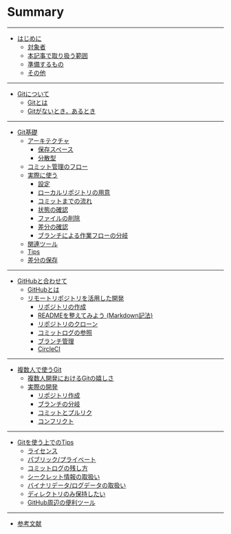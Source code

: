 # Summary

---

* [はじめに](README.md)
  * [対象者](README.md#対象者)
  * [本記事で取り扱う範囲](README.md#本記事で取り扱う範囲)
  * [準備するもの](README.md#準備するもの)
  * [その他](README.md#その他)

---

* [Gitについて](docs/chap1.md)
  * [Gitとは](docs/chap1.md#Gitとは)
  * [Gitがないとき，あるとき](docs/chap1.md#Gitがないとき，あるとき)

---

* [Git基礎](docs/chap2.md)
  * [アーキテクチャ](docs/chap2.md#アーキテクチャ)
    * [保存スペース](docs/chap2.md#保存スペース)
    * [分散型](docs/chap2.md#分散型)
  * [コミット管理のフロー](docs/chap2.md#コミット管理のフロー)
  * [実際に使う](docs/chap2.md#実際に使う)
    * [設定](docs/chap2.md#設定)
    * [ローカルリポジトリの用意](docs/chap2.md#ローカルリポジトリの用意)
    * [コミットまでの流れ](docs/chap2.md#コミットまでの流れ)
    * [状態の確認](docs/chap2.md#状態の確認)
    * [ファイルの削除](docs/chap2.md#ファイルの削除)
    * [差分の確認](docs/chap2.md#差分の確認)
    * [ブランチによる作業フローの分岐](docs/chap2.md#ブランチによる作業フローの分岐)
  * [関連ツール](docs/chap2.md#関連ツール)
  * [Tips](docs/chap2.md#Tips)
  * [差分の保存](docs/chap2.md#差分の保存)

---

* [GitHubと合わせて]()
  * [GitHubとは]()
  * [リモートリポジトリを活用した開発]()
    * [リポジトリの作成]()
    * [READMEを整えてみよう (Markdown記法)]()
    * [リポジトリのクローン]()
    * [コミットログの参照]()
    * [ブランチ管理]()
    * [CircleCI]()

---

* [複数人で使うGit]()
  * [複数人開発におけるGitの嬉しさ]()
  * [実際の開発]()
    * [リポジトリ作成]()
    * [ブランチの分岐]()
    * [コミットとプルリク]()
    * [コンフリクト]()

---

* [Gitを使う上でのTips]()
  * [ライセンス]()
  * [パブリック/プライベート]()
  * [コミットログの残し方]()
  * [シークレット情報の取扱い]()
  * [バイナリデータ/ログデータの取扱い]()
  * [ディレクトリのみ保持したい]()
  * [GitHub周辺の便利ツール]()

---
* [参考文献](docs/references.md)

